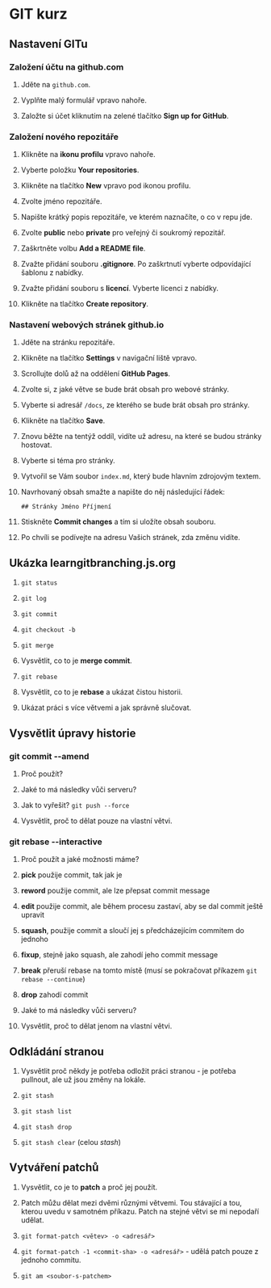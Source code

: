 # GIT kurz

## Nastavení GITu

### Založení účtu na github.com

1. Jděte na `github.com`.

2. Vyplňte malý formulář vpravo nahoře.

3. Založte si účet kliknutím na zelené tlačítko **Sign up for GitHub**.

### Založení nového repozitáře

1. Klikněte na **ikonu profilu** vpravo nahoře.

2. Vyberte položku **Your repositories**.

3. Klikněte na tlačítko **New** vpravo pod ikonou profilu.

4. Zvolte jméno repozitáře.

5. Napište krátký popis repozitáře, ve kterém naznačíte, o co v repu jde.

6. Zvolte **public** nebo **private** pro veřejný či soukromý repozitář.

7. Zaškrtněte volbu **Add a README file**.

8. Zvažte přidání souboru **.gitignore**. Po zaškrtnutí vyberte odpovídající šablonu z nabídky.

9. Zvažte přidání souboru s **licencí**. Vyberte licenci z nabídky.

10. Klikněte na tlačítko **Create repository**.

### Nastavení webových stránek github.io

1. Jděte na stránku repozitáře.

2. Klikněte na tlačítko **Settings** v navigační liště vpravo.

3. Scrollujte dolů až na oddělení **GitHub Pages**.

4. Zvolte si, z jaké větve se bude brát obsah pro webové stránky.

5. Vyberte si adresář `/docs`, ze kterého se bude brát obsah pro stránky.

6. Klikněte na tlačítko **Save**.

7. Znovu běžte na tentýž oddíl, vidíte už adresu, na které se budou stránky hostovat.

8. Vyberte si téma pro stránky.

9. Vytvořil se Vám soubor `index.md`, který bude hlavním zdrojovým textem.

10. Navrhovaný obsah smažte a napište do něj následující řádek:
    
    `## Stránky Jméno Příjmení`

11. Stiskněte **Commit changes** a tím si uložíte obsah souboru.

12. Po chvíli se podívejte na adresu Vašich stránek, zda změnu vidíte.

## Ukázka learngitbranching.js.org

1. `git status`

2. `git log`

3. `git commit`

4. `git checkout -b`

5. `git merge`

6. Vysvětlit, co to je **merge commit**.

7. `git rebase`

8. Vysvětlit, co to je **rebase** a ukázat čistou historii.

9. Ukázat práci s více větvemi a jak správně slučovat.

## Vysvětlit úpravy historie

### git commit --amend

1. Proč použít?

2. Jaké to má následky vůči serveru?

3. Jak to vyřešit? `git push --force`

4. Vysvětlit, proč to dělat pouze na vlastní větvi.

### git rebase --interactive

1. Proč použít a jaké možnosti máme?

2. **pick** použije commit, tak jak je

3. **reword** použije commit, ale lze přepsat commit message

4. **edit** použije commit, ale během procesu zastaví, aby se dal commit ještě upravit

5. **squash**, použije commit a sloučí jej s předcházejícím commitem do jednoho

6. **fixup**, stejně jako squash, ale zahodí jeho commit message

7. **break** přeruší rebase na tomto místě (musí se pokračovat příkazem `git rebase --continue`)

8. **drop** zahodí commit

9. Jaké to má následky vůči serveru?

10. Vysvětlit, proč to dělat jenom na vlastní větvi.

## Odkládání stranou

1. Vysvětlit proč někdy je potřeba odložit práci stranou - je potřeba pullnout, ale už jsou změny na lokále.

2. `git stash`

3. `git stash list`

4. `git stash drop`

5. `git stash clear` (celou *stash*)

## Vytváření patchů

1. Vysvětlit, co je to **patch** a proč jej použít.

2. Patch můžu dělat mezi dvěmi různými větvemi. Tou stávající a tou, kterou uvedu v samotném příkazu. Patch na stejné větvi se mi nepodaří udělat.

3. `git format-patch <větev> -o <adresář>`

4. `git format-patch -1 <commit-sha> -o <adresář>` - udělá patch pouze z jednoho commitu.

5. `git am <soubor-s-patchem>`


